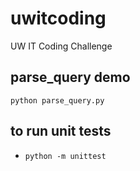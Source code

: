 # uwitcoding
UW IT Coding Challenge

## parse_query demo
```python parse_query.py```

## to run unit tests
- ```python -m unittest```
